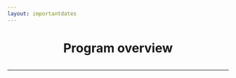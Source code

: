 ```yaml
---
layout: importantdates
---
```


<h1 class="display-4" style="text-align: center;">
	Program overview
</h1>
<img src="/assets/images/TBD.png" alt="">

<hr/>




